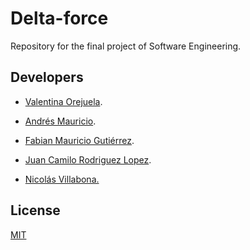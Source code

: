 # Delta-force
Repository for the final project of Software Engineering.

## Developers
- [Valentina Orejuela](https://github.com/valentina-orejuela). 

- [Andrés Mauricio](https://github.com/andres990127).

- [Fabian Mauricio Gutiérrez]().

- [Juan Camilo Rodriguez Lopez]().

- [Nicolás Villabona.](https://github.com/nvillabona)

## License
[MIT](https://choosealicense.com/licenses/mit/)
